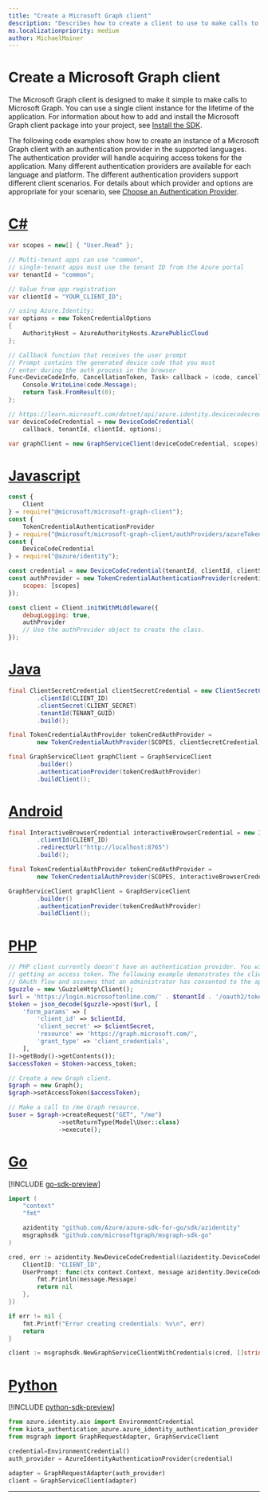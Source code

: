 ```yaml
---
title: "Create a Microsoft Graph client"
description: "Describes how to create a client to use to make calls to Microsoft Graph. Includes how to set up authentication and select a sovereign cloud."
ms.localizationpriority: medium
author: MichaelMainer
---
```


# Create a Microsoft Graph client

The Microsoft Graph client is designed to make it simple to make calls to Microsoft Graph. You can use a single client instance for the lifetime of the application. For information about how to add and install the Microsoft Graph client package into your project, see  [Install the SDK](sdk-installation.md).

The following code examples show how to create an instance of a Microsoft Graph client with an authentication provider in the supported languages. The authentication provider will handle acquiring access tokens for the application. Many different authentication providers are available for each language and platform. The different authentication providers support different client scenarios. For details about which provider and options are appropriate for your scenario, see [Choose an Authentication Provider](choose-authentication-providers.md).

<!-- markdownlint-disable MD025 MD051 -->

# [C#](#tab/CS)

```csharp
var scopes = new[] { "User.Read" };

// Multi-tenant apps can use "common",
// single-tenant apps must use the tenant ID from the Azure portal
var tenantId = "common";

// Value from app registration
var clientId = "YOUR_CLIENT_ID";

// using Azure.Identity;
var options = new TokenCredentialOptions
{
    AuthorityHost = AzureAuthorityHosts.AzurePublicCloud
};

// Callback function that receives the user prompt
// Prompt contains the generated device code that you must
// enter during the auth process in the browser
Func<DeviceCodeInfo, CancellationToken, Task> callback = (code, cancellation) => {
    Console.WriteLine(code.Message);
    return Task.FromResult(0);
};

// https://learn.microsoft.com/dotnet/api/azure.identity.devicecodecredential
var deviceCodeCredential = new DeviceCodeCredential(
    callback, tenantId, clientId, options);

var graphClient = new GraphServiceClient(deviceCodeCredential, scopes);
```

# [Javascript](#tab/Javascript)

```javascript
const {
    Client
} = require("@microsoft/microsoft-graph-client");
const {
    TokenCredentialAuthenticationProvider
} = require("@microsoft/microsoft-graph-client/authProviders/azureTokenCredentials");
const {
    DeviceCodeCredential
} = require("@azure/identity");

const credential = new DeviceCodeCredential(tenantId, clientId, clientSecret);
const authProvider = new TokenCredentialAuthenticationProvider(credential, {
    scopes: [scopes]
});

const client = Client.initWithMiddleware({
    debugLogging: true,
    authProvider
    // Use the authProvider object to create the class.
});
```

# [Java](#tab/Java)

```java
final ClientSecretCredential clientSecretCredential = new ClientSecretCredentialBuilder()
        .clientId(CLIENT_ID)
        .clientSecret(CLIENT_SECRET)
        .tenantId(TENANT_GUID)
        .build();

final TokenCredentialAuthProvider tokenCredAuthProvider =
        new TokenCredentialAuthProvider(SCOPES, clientSecretCredential);

final GraphServiceClient graphClient = GraphServiceClient
        .builder()
        .authenticationProvider(tokenCredAuthProvider)
        .buildClient();
```

# [Android](#tab/Android)

```java
final InteractiveBrowserCredential interactiveBrowserCredential = new InteractiveBrowserCredentialBuilder()
        .clientId(CLIENT_ID)
        .redirectUrl("http://localhost:8765")
        .build();

final TokenCredentialAuthProvider tokenCredAuthProvider =
        new TokenCredentialAuthProvider(SCOPES, interactiveBrowserCredential);

GraphServiceClient graphClient = GraphServiceClient
        .builder()
        .authenticationProvider(tokenCredAuthProvider)
        .buildClient();
```

# [PHP](#tab/PHP)

```php
// PHP client currently doesn't have an authentication provider. You will need to handle
// getting an access token. The following example demonstrates the client credential
// OAuth flow and assumes that an administrator has consented to the application.
$guzzle = new \GuzzleHttp\Client();
$url = 'https://login.microsoftonline.com/' . $tenantId . '/oauth2/token?api-version=1.0';
$token = json_decode($guzzle->post($url, [
    'form_params' => [
        'client_id' => $clientId,
        'client_secret' => $clientSecret,
        'resource' => 'https://graph.microsoft.com/',
        'grant_type' => 'client_credentials',
    ],
])->getBody()->getContents());
$accessToken = $token->access_token;

// Create a new Graph client.
$graph = new Graph();
$graph->setAccessToken($accessToken);

// Make a call to /me Graph resource.
$user = $graph->createRequest("GET", "/me")
              ->setReturnType(Model\User::class)
              ->execute();
```

# [Go](#tab/Go)

[!INCLUDE [go-sdk-preview](../../includes/go-sdk-preview.md)]

```go
import (
    "context"
    "fmt"

    azidentity "github.com/Azure/azure-sdk-for-go/sdk/azidentity"
    msgraphsdk "github.com/microsoftgraph/msgraph-sdk-go"
)

cred, err := azidentity.NewDeviceCodeCredential(&azidentity.DeviceCodeCredentialOptions{
    ClientID: "CLIENT_ID",
    UserPrompt: func(ctx context.Context, message azidentity.DeviceCodeMessage) error {
        fmt.Println(message.Message)
        return nil
    },
})

if err != nil {
    fmt.Printf("Error creating credentials: %v\n", err)
    return
}

client := msgraphsdk.NewGraphServiceClientWithCredentials(cred, []string{"User.Read"})
```

# [Python](#tab/Python)

[!INCLUDE [python-sdk-preview](../../includes/python-sdk-preview.md)]

```py
from azure.identity.aio import EnvironmentCredential
from kiota_authentication_azure.azure_identity_authentication_provider import AzureIdentityAuthenticationProvider
from msgraph import GraphRequestAdapter, GraphServiceClient

credential=EnvironmentCredential()
auth_provider = AzureIdentityAuthenticationProvider(credential)

adapter = GraphRequestAdapter(auth_provider)
client = GraphServiceClient(adapter)
```

---

